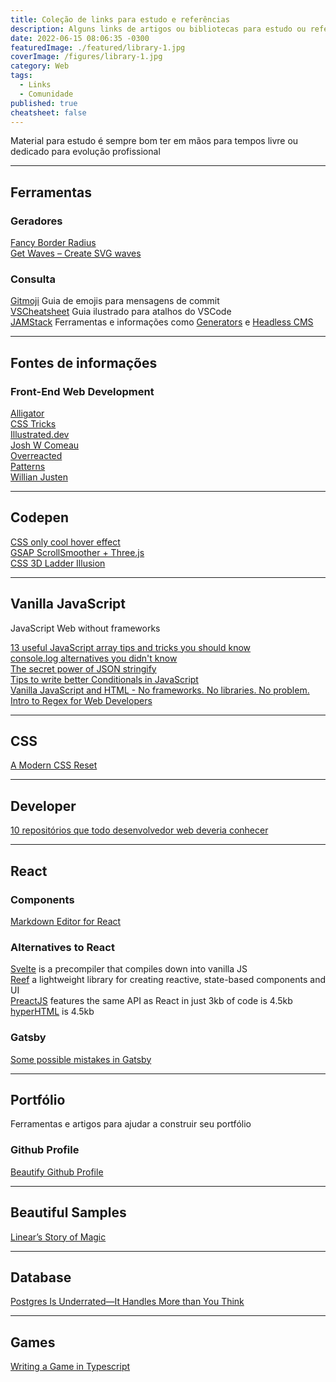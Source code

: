 ```yaml
---
title: Coleção de links para estudo e referências
description: Alguns links de artigos ou bibliotecas para estudo ou referências para desenvolvedores e designers
date: 2022-06-15 08:06:35 -0300
featuredImage: ./featured/library-1.jpg
coverImage: /figures/library-1.jpg
category: Web
tags:
  - Links
  - Comunidade
published: true
cheatsheet: false
---
```


Material para estudo é sempre bom ter em mãos para tempos livre ou dedicado para evolução profissional

---

## Ferramentas

### Geradores

[Fancy Border Radius](https://9elements.github.io/fancy-border-radius/)  
[Get Waves – Create SVG waves](https://getwaves.io/)

### Consulta

[Gitmoji](https://gitmoji.dev/) Guia de emojis para mensagens de commit  
[VSCheatsheet](https://www.vscheatsheet.com/) Guia ilustrado para atalhos do VSCode  
[JAMStack](https://jamstack.org/) Ferramentas e informações como [Generators](https://jamstack.org/generators/) e [Headless CMS](https://jamstack.org/headless-cms/)

---

## Fontes de informações

### Front-End Web Development

[Alligator](https://alligator.io/)  
[CSS Tricks](https://css-tricks.com/)  
[Illustrated.dev](https://illustrated.dev/)  
[Josh W Comeau](https://www.joshwcomeau.com/)  
[Overreacted](https://overreacted.io/)  
[Patterns](https://www.patterns.dev/)  
[Willian Justen](https://willianjusten.com.br/)

---

## Codepen

[CSS only cool hover effect](https://codepen.io/t_afif/pen/ExQLWNE)  
[GSAP ScrollSmoother + Three.js](https://codepen.io/cmalven/pen/PoEJvjE)  
[CSS 3D Ladder Illusion](https://codepen.io/pavlovsk/pen/WNMZvMw)

---

## Vanilla JavaScript

JavaScript Web without frameworks

[13 useful JavaScript array tips and tricks you should know](https://dev.to/duomly/13-useful-javascript-array-tips-and-tricks-you-should-know-2jfo)  
[console.log alternatives you didn't know](https://devdojo.com/posandu/consolelog-alternatives-you-didnt-know)  
[The secret power of JSON stringify](https://dev.to/blacksonic/the-secret-power-of-json-stringify-393b)  
[Tips to write better Conditionals in JavaScript](https://dev.to/hellomeghna/tips-to-write-better-conditionals-in-javascript-2189)  
[Vanilla JavaScript and HTML - No frameworks. No libraries. No problem.](https://dev.to/pluralsight/vanilla-javascript-and-html-no-frameworks-no-libraries-no-problem-2n99)  
[Intro to Regex for Web Developers](https://dev.to/chrisachard/intro-to-regex-for-web-developers-2fj4)

---

## CSS

[A Modern CSS Reset](https://dev.to/hankchizljaw/a-modern-css-reset-6p3)

---

## Developer

[10 repositórios que todo desenvolvedor web deveria conhecer](https://medium.com/@anajuliabit/10-reposit%C3%B3rios-que-todo-desenvolvedor-web-deveria-conhecer-61de11b59799)

---

## React

### Components

[Markdown Editor for React](https://github.com/uiwjs/react-md-editor)

### Alternatives to React

[Svelte](https://svelte.dev/blog/write-less-code) is a precompiler that compiles down into vanilla JS  
[Reef](https://github.com/cferdinandi/reef) a lightweight library for creating reactive, state-based components and UI  
[PreactJS](https://preactjs.com) features the same API as React in just 3kb of code is 4.5kb  
[hyperHTML](https://viperhtml.js.org/hyperhtml/documentation/) is 4.5kb

### Gatsby

[Some possible mistakes in Gatsby](https://jenniferwadella.com/blog/all-the-dumb-mistakes-i-made-building-my-first-gatsby-site)

---

## Portfólio

Ferramentas e artigos para ajudar a construir seu portfólio

### Github Profile

[Beautify Github Profile](https://github.com/rzashakeri/beautify-github-profile)

---

## Beautiful Samples

[Linear’s Story of Magic](https://linear.app/readme)

---

## Database

[Postgres Is Underrated—It Handles More than You Think](https://dev.to/heroku/postgres-is-underrated-it-handles-more-than-you-think-4ff3)

---

## Games

[Writing a Game in Typescript](https://dev.to/iamschulz/writing-a-game-in-typescript-13em)
